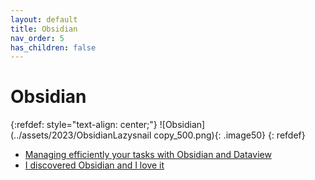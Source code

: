 ```yaml
---
layout: default
title: Obsidian
nav_order: 5
has_children: false
---
```

# Obsidian

{:refdef: style="text-align: center;"}
  ![Obsidian](../assets/2023/ObsidianLazysnail copy_500.png){: .image50}
{: refdef}


- [Managing efficiently your tasks with Obsidian and Dataview](/obsidian/Obsdian-dataview-tasks)
- [I discovered Obsidian and I love it](/obsidian/Obsidian)